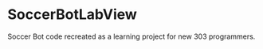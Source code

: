 SoccerBotLabView
================

Soccer Bot code recreated as a learning project for new 303 programmers.